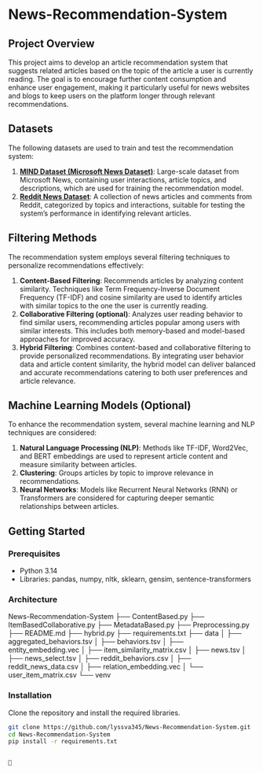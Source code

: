 # News-Recommendation-System


## Project Overview
This project aims to develop an article recommendation system that suggests related articles based on the topic of the article a user is currently reading. The goal is to encourage further content consumption and enhance user engagement, making it particularly useful for news websites and blogs to keep users on the platform longer through relevant recommendations.

## Datasets
The following datasets are used to train and test the recommendation system:

1. **[MIND Dataset (Microsoft News Dataset)](https://www.kaggle.com/datasets/arashnic/mind-news-dataset)**: Large-scale dataset from Microsoft News, containing user interactions, article topics, and descriptions, which are used for training the recommendation model.
2. **[Reddit News Dataset](https://www.kaggle.com/datasets/rootuser/worldnews-on-reddit)**: A collection of news articles and comments from Reddit, categorized by topics and interactions, suitable for testing the system’s performance in identifying relevant articles.


## Filtering Methods
The recommendation system employs several filtering techniques to personalize recommendations effectively:

1. **Content-Based Filtering**: Recommends articles by analyzing content similarity. Techniques like Term Frequency-Inverse Document Frequency (TF-IDF) and cosine similarity are used to identify articles with similar topics to the one the user is currently reading.
2. **Collaborative Filtering (optional)**: Analyzes user reading behavior to find similar users, recommending articles popular among users with similar interests. This includes both memory-based and model-based approaches for improved accuracy.
3. **Hybrid Filtering**: Combines content-based and collaborative filtering to provide personalized recommendations. By integrating user behavior data and article content similarity, the hybrid model can deliver balanced and accurate recommendations catering to both user preferences and article relevance.

## Machine Learning Models (Optional)
To enhance the recommendation system, several machine learning and NLP techniques are considered:

1. **Natural Language Processing (NLP)**: Methods like TF-IDF, Word2Vec, and BERT embeddings are used to represent article content and measure similarity between articles.
2. **Clustering**: Groups articles by topic to improve relevance in recommendations.
3. **Neural Networks**: Models like Recurrent Neural Networks (RNN) or Transformers are considered for capturing deeper semantic relationships between articles.

## Getting Started
### Prerequisites
- Python 3.14
- Libraries: pandas, numpy, nltk, sklearn, gensim, sentence-transformers

### Architecture

News-Recommendation-System ├── ContentBased.py ├── ItemBasedCollaborative.py ├── MetadataBased.py ├── Preprocessing.py ├── README.md ├── hybrid.py ├── requirements.txt ├── data │ ├── aggregated_behaviors.tsv │ ├── behaviors.tsv │ ├── entity_embedding.vec │ ├── item_similarity_matrix.csv │ ├── news.tsv │ ├── news_select.tsv │ ├── reddit_behaviors.csv │ ├── reddit_news_data.csv │ ├── relation_embedding.vec │ └── user_item_matrix.csv └── venv

### Installation
Clone the repository and install the required libraries.

```bash
git clone https://github.com/lyssva345/News-Recommendation-System.git
cd News-Recommendation-System
pip install -r requirements.txt





